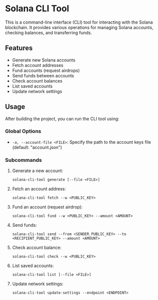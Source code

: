 # Solana CLI Tool

This is a command-line interface (CLI) tool for interacting with the Solana blockchain. It provides various operations for managing Solana accounts, checking balances, and transferring funds.

## Features

- Generate new Solana accounts
- Fetch account addresses
- Fund accounts (request airdrops)
- Send funds between accounts
- Check account balances
- List saved accounts
- Update network settings

## Usage

After building the project, you can run the CLI tool using:

### Global Options

- `-a, --account-file <FILE>`: Specify the path to the account keys file (default: "account.json")

### Subcommands

1. Generate a new account:

   ```
   solana-cli-tool generate [--file <FILE>]
   ```

2. Fetch an account address:

   ```
   solana-cli-tool fetch --w <PUBLIC_KEY>
   ```

3. Fund an account (request airdrop):

   ```
   solana-cli-tool fund --w <PUBLIC_KEY> --amount <AMOUNT>
   ```

4. Send funds:

   ```
   solana-cli-tool send --from <SENDER_PUBLIC_KEY> --to <RECIPIENT_PUBLIC_KEY> --amount <AMOUNT>
   ```

5. Check account balance:

   ```
   solana-cli-tool check --w <PUBLIC_KEY>
   ```

6. List saved accounts:

   ```
   solana-cli-tool list [--file <FILE>]
   ```

7. Update network settings:
   ```
   solana-cli-tool update-settings --endpoint <ENDPOINT>
   ```
